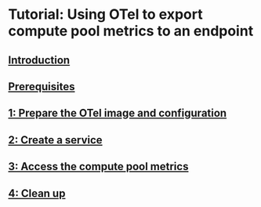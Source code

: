 # Tutorial: Using OTel to export compute pool metrics to an endpoint

## [Introduction](./Introduction.md) 
## [Prerequisites](./Prerequisites.md)
## [1: Prepare the OTel image and configuration](./Upload.md)
## [2: Create a service](./Service.md)
## [3: Access the compute pool metrics](./Access.md)
## [4: Clean up](./Cleanup.md)
